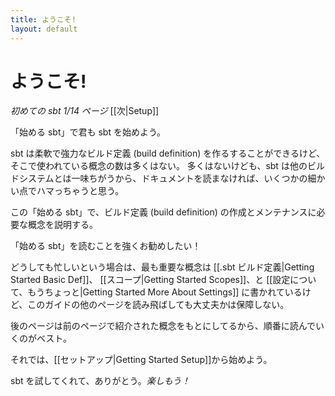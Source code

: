 ```yaml
---
title: ようこそ!
layout: default
---
```

# ようこそ!

_初めての sbt 1/14 ページ_ [[次|Setup]]

「始める sbt」で君も sbt を始めよう。

sbt は柔軟で強力なビルド定義 (build definition) を作るすることができるけど、そこで使われている概念の数は多くはない。
多くはないけども、sbt は他のビルドシステムとは一味ちがうから、ドキュメントを読まなければ、いくつかの細かい点でハマっちゃうと思う。

この「始める sbt」で、ビルド定義 (build definition) の作成とメンテナンスに必要な概念を説明する。

「始める sbt」を読むことを強くお勧めしたい！

どうしても忙しいという場合は、最も重要な概念は
[[.sbt ビルド定義|Getting Started Basic Def]]、
[[スコープ|Getting Started Scopes]]、と
[[設定について、もうちょっと|Getting Started More About Settings]]
に書かれているけど、このガイドの他のページを読み飛ばしても大丈夫かは保障しない。

後のページは前のページで紹介された概念をもとにしてるから、順番に読んでいくのがベスト。

それでは、[[セットアップ|Getting Started Setup]]から始めよう。

sbt を試してくれて、ありがとう。_楽しもう！_
